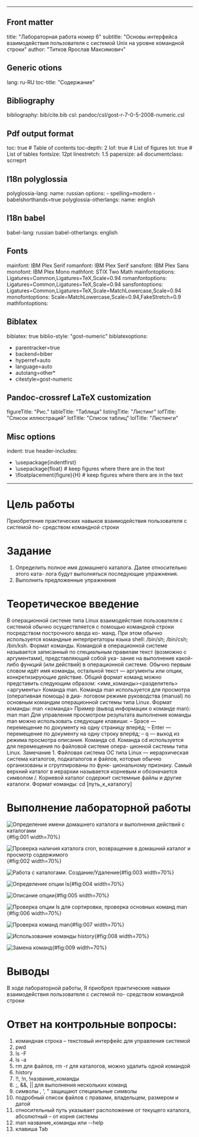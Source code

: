 
---
## Front matter
title: "Лабораторная работа номер 6"
subtitle: "Основы интерфейса взаимодействия
пользователя с системой Unix на уровне командной строки"
author: "Титков Ярослав Максимович"

## Generic otions
lang: ru-RU
toc-title: "Содержание"

## Bibliography
bibliography: bib/cite.bib
csl: pandoc/csl/gost-r-7-0-5-2008-numeric.csl

## Pdf output format
toc: true # Table of contents
toc-depth: 2
lof: true # List of figures
lot: true # List of tables
fontsize: 12pt
linestretch: 1.5
papersize: a4
documentclass: scrreprt
## I18n polyglossia
polyglossia-lang:
  name: russian
  options:
	- spelling=modern
	- babelshorthands=true
polyglossia-otherlangs:
  name: english
## I18n babel
babel-lang: russian
babel-otherlangs: english
## Fonts
mainfont: IBM Plex Serif
romanfont: IBM Plex Serif
sansfont: IBM Plex Sans
monofont: IBM Plex Mono
mathfont: STIX Two Math
mainfontoptions: Ligatures=Common,Ligatures=TeX,Scale=0.94
romanfontoptions: Ligatures=Common,Ligatures=TeX,Scale=0.94
sansfontoptions: Ligatures=Common,Ligatures=TeX,Scale=MatchLowercase,Scale=0.94
monofontoptions: Scale=MatchLowercase,Scale=0.94,FakeStretch=0.9
mathfontoptions:
## Biblatex
biblatex: true
biblio-style: "gost-numeric"
biblatexoptions:
  - parentracker=true
  - backend=biber
  - hyperref=auto
  - language=auto
  - autolang=other*
  - citestyle=gost-numeric
## Pandoc-crossref LaTeX customization
figureTitle: "Рис."
tableTitle: "Таблица"
listingTitle: "Листинг"
lofTitle: "Список иллюстраций"
lotTitle: "Список таблиц"
lolTitle: "Листинги"
## Misc options
indent: true
header-includes:
  - \usepackage{indentfirst}
  - \usepackage{float} # keep figures where there are in the text
  - \floatplacement{figure}{H} # keep figures where there are in the text
---

# Цель работы
Приобретение практических навыков взаимодействия пользователя с системой по-
средством командной строки

# Задание
1. Определить полное имя  домашнего каталога. Далее относительно этого ката-
лога будут выполняться последующие упражнения.
2. Выполнить предложенные упражнения 

# Теоретическое введение
В операционной системе типа Linux взаимодействие пользователя с системой обычно
осуществляется с помощью командной строки посредством построчного ввода ко-
манд. При этом обычно используется командные интерпретаторы языка shell: /bin/sh;
/bin/csh; /bin/ksh.
Формат команды. Командой в операционной системе называется записанный по
специальным правилам текст (возможно с аргументами), представляющий собой ука-
зание на выполнение какой-либо функций (или действий) в операционной системе.
Обычно первым словом идёт имя команды, остальной текст — аргументы или опции,
конкретизирующие действие.
Общий формат команд можно представить следующим образом:
<имя_команды><разделитель><аргументы>
Команда man. Команда man используется для просмотра (оперативная помощь) в диа-
логовом режиме руководства (manual) по основным командам операционной системы
типа Linux.
Формат команды:
man <команда>
Пример (вывод информации о команде man):
man man
Для управления просмотром результата выполнения команды man можно использовать
следующие клавиши:
– Space — перемещение по документу на одну страницу вперёд;
– Enter — перемещение по документу на одну строку вперёд;
– q — выход из режима просмотра описания.
Команда cd. Команда cd используется для перемещения по файловой системе опера-
ционной системы типа Linux.
Замечание 1. Файловая система ОС типа Linux — иерархическая система каталогов,
подкаталогов и файлов, которые обычно организованы и сгруппированы по функ-
циональному признаку. Самый верхний каталог в иерархии называется корневым
и обозначается символом /. Корневой каталог содержит системные файлы и другие
каталоги.
Формат команды:
cd [путь_к_каталогу]


# Выполнение лабораторной работы

![Определение имени домашнего каталога и выполнения действий с каталогами](image/1.png){#fig:001 width=70%}

![Проверка наличия каталога cron, возвращение в домашний каталог и просмотр содержимого](image/2.png){#fig:002 width=70%}

![Работа с каталогами. Создание/Удаление](image/3.png){#fig:003 width=70%}

![Определение опции ls](image/4.png){#fig:004 width=70%}

![Описание опции](image/5.png){#fig:005 width=70%}

![Проверка опции ls для сортировки, проверка основных команд man](image/6.png){#fig:006 width=70%}

![Проверка команд man](image/7.png){#fig:007 width=70%}

![Использование команды history](image/8.png){#fig:008 width=70%}

![Замена команд](image/9.png){#fig:009 width=70%}





# Выводы
В ходе лабораторной работы, Я приобрел практические навыки взаимодействия пользователя с системой по-
средством командной строки

# Ответ на контрольные вопросы:
1. командная строка – текстовый интерфейс для управления системой
2. pwd
3. ls -F
4. ls -a
5. rm для файлов, rm -r для каталогов, можно удалить одной командой
6. history
7. !!, !n, !название_команды
8. ;, &&, || для выполнения нескольких команд
9. символы \, ', " защищают специальные символы
10. подробный список файлов с правами, владельцем, размером и датой
11. относительный путь указывает расположение от текущего каталога, абсолютный – от корня системы
12. man название_команды или --help
13. клавиша Tab

